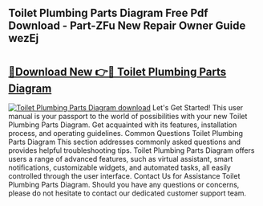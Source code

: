 ## Toilet Plumbing Parts Diagram Free Pdf Download - Part-ZFu New Repair Owner Guide wezEj

# <h2><a href="http://dfto6pn.blite.top/?on=Toilet+Plumbing+Parts+Diagram">🔗Download New 👉🔴 Toilet Plumbing Parts Diagram</a></h2>

[![Toilet Plumbing Parts Diagram download](https://i.imgur.com/lujVjoI.png)](http://dfto6pn.blite.top/?on=Toilet+Plumbing+Parts+Diagram)
Let's Get Started! This user manual is your passport to the world of possibilities with your new Toilet Plumbing Parts Diagram. Get acquainted with its features, installation process, and operating guidelines. Common Questions Toilet Plumbing Parts Diagram This section addresses commonly asked questions and provides helpful troubleshooting tips. Toilet Plumbing Parts Diagram offers users a range of advanced features, such as virtual assistant, smart notifications, customizable widgets, and automated tasks, all easily controlled through the user interface. Contact Us for Assistance Toilet Plumbing Parts Diagram. Should you have any questions or concerns, please do not hesitate to contact our dedicated customer support team.
